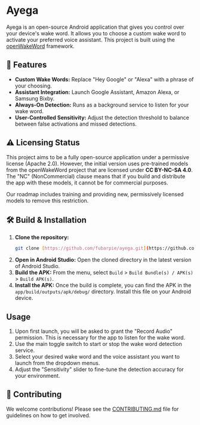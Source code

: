 # Ayega

Ayega is an open-source Android application that gives you control over your device's wake word. It allows you to choose a custom wake word to activate your preferred voice assistant. This project is built using the [openWakeWord](https://github.com/dscripka/openWakeWord) framework.

## 🚀 Features

* **Custom Wake Words:** Replace "Hey Google" or "Alexa" with a phrase of your choosing.
* **Assistant Integration:** Launch Google Assistant, Amazon Alexa, or Samsung Bixby.
* **Always-On Detection:** Runs as a background service to listen for your wake word.
* **User-Controlled Sensitivity:** Adjust the detection threshold to balance between false activations and missed detections.

## ⚠️ Licensing Status

This project aims to be a fully open-source application under a permissive license (Apache 2.0). However, the initial version uses pre-trained models from the openWakeWord project that are licensed under **CC BY-NC-SA 4.0**. The "NC" (NonCommercial) clause means that if you build and distribute the app with these models, it cannot be for commercial purposes.

Our roadmap includes training and providing new, permissively licensed models to remove this restriction.

## 🛠️ Build & Installation

1.  **Clone the repository:**
    ```bash
    git clone [https://github.com/fubarpie/ayega.git](https://github.com/fubarpie/ayega.git)
    ```
2.  **Open in Android Studio:** Open the cloned directory in the latest version of Android Studio.
3.  **Build the APK:** From the menu, select `Build` > `Build Bundle(s) / APK(s)` > `Build APK(s)`.
4.  **Install the APK:** Once the build is complete, you can find the APK in the `app/build/outputs/apk/debug/` directory. Install this file on your Android device.

##  Usage

1.  Upon first launch, you will be asked to grant the "Record Audio" permission. This is necessary for the app to listen for the wake word.
2.  Use the main toggle switch to start or stop the wake word detection service.
3.  Select your desired wake word and the voice assistant you want to launch from the dropdown menus.
4.  Adjust the "Sensitivity" slider to fine-tune the detection accuracy for your environment.

## 🤝 Contributing

We welcome contributions! Please see the [CONTRIBUTING.md](CONTRIBUTING.md) file for guidelines on how to get involved.
